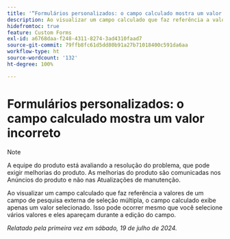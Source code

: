 ```yaml
---
title: '“Formulários personalizados: o campo calculado mostra um valor incorreto”'
description: Ao visualizar um campo calculado que faz referência a valores de um campo de pesquisa externa de seleção múltipla, o campo calculado exibe apenas um valor selecionado. Isso pode ocorrer mesmo que você selecione vários valores e eles apareçam durante a edição do campo.
hidefromtoc: true
feature: Custom Forms
exl-id: a6768daa-f248-4311-8274-3ad4310faad7
source-git-commit: 79ffb8fc61d5dd80b91a27b71018400c591da6aa
workflow-type: ht
source-wordcount: '132'
ht-degree: 100%

---
```


# Formulários personalizados: o campo calculado mostra um valor incorreto

>[!NOTE]
>
>A equipe do produto está avaliando a resolução do problema, que pode exigir melhorias do produto. As melhorias do produto são comunicadas nos Anúncios do produto e não nas Atualizações de manutenção.

Ao visualizar um campo calculado que faz referência a valores de um campo de pesquisa externa de seleção múltipla, o campo calculado exibe apenas um valor selecionado. Isso pode ocorrer mesmo que você selecione vários valores e eles apareçam durante a edição do campo.

_Relatado pela primeira vez em sábado, 19 de julho de 2024._
